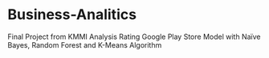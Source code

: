 # Business-Analitics
Final Project from KMMI
Analysis Rating Google Play Store Model with
Naïve Bayes, Random Forest and K-Means Algorithm

